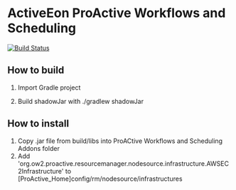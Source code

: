 # ActiveEon ProActive Workflows and Scheduling 
[![Build Status](http://jenkins.activeeon.com/buildStatus/icon?job=nodesource-addons)](http://jenkins.activeeon.com/job/nodesource-addons/)

## How to build
1) Import Gradle project

2) Build shadowJar with ./gradlew shadowJar

## How to install
1) Copy .jar file from build/libs into ProACtive Workflows and Scheduling Addons folder
2) Add 'org.ow2.proactive.resourcemanager.nodesource.infrastructure.AWSEC2Infrastructure' to [ProActive_Home]config/rm/nodesource/infrastructures
